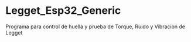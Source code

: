 # Legget_Esp32_Generic
Programa para control de huella y prueba de Torque, Ruido y Vibracion de Legget
